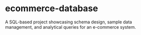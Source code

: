 # ecommerce-database
A SQL-based project showcasing schema design, sample data management, and analytical queries for an e-commerce system.
